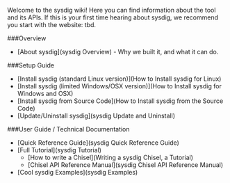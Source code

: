 Welcome to the sysdig wiki! Here you can find information about the tool and its APIs. If this is your first time hearing about sysdig, we recommend you start with the website: tbd.

###Overview
* [About sysdig](sysdig Overview) - Why we built it, and what it can do.

###Setup Guide 
* [Install sysdig (standard Linux version)](How to Install sysdig for Linux)  
* [Install sysdig (limited Windows/OSX version)](How to Install sysdig for Windows and OSX)  
* [Install sysdig from Source Code](How to Install sysdig from the Source Code)  
* [Update/Uninstall sysdig](sysdig Update and Uninstall)  

###User Guide / Technical Documentation
* [Quick Reference Guide](sysdig Quick Reference Guide)  
* [Full Tutorial](sysdig Tutorial)  
  * [How to write a Chisel](Writing a sysdig Chisel, a Tutorial)  
  * [Chisel API Reference Manual](sysdig Chisel API Reference Manual)
* [Cool sysdig Examples](sysdig Examples)
